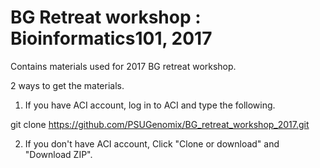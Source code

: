 # BG Retreat workshop : Bioinformatics101, 2017
Contains materials used for 2017 BG retreat workshop.

2 ways to get the materials.
1. If you have ACI account, log in to ACI and type the following.

git clone https://github.com/PSUGenomix/BG_retreat_workshop_2017.git

2. If you don't have ACI account, Click "Clone or download" and "Download ZIP". 
